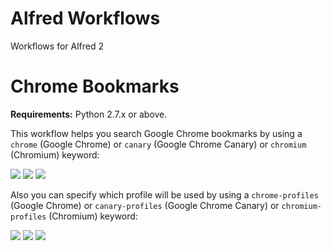Alfred Workflows
================

Workflows for Alfred 2

<h1 id="chrome-bookmarks">Chrome Bookmarks</h1>

**Requirements:** Python 2.7.x or above.

This workflow helps you search Google Chrome bookmarks by using a ```chrome``` (Google Chrome) or ```canary``` (Google Chrome Canary) or ```chromium``` (Chromium) keyword:

![](https://raw.github.com/mdreizin/alfred-workflows/master/src/chrome-bookmarks/img/chrome.png)
![](https://raw.github.com/mdreizin/alfred-workflows/master/src/chrome-bookmarks/img/canary.png)
![](https://raw.github.com/mdreizin/alfred-workflows/master/src/chrome-bookmarks/img/chromium.png)

Also you can specify which profile will be used by using a ```chrome-profiles``` (Google Chrome) or ```canary-profiles``` (Google Chrome Canary) or ```chromium-profiles``` (Chromium) keyword:

![](https://raw.github.com/mdreizin/alfred-workflows/master/src/chrome-bookmarks/img/chrome_profiles.png)
![](https://raw.github.com/mdreizin/alfred-workflows/master/src/chrome-bookmarks/img/canary_profiles.png)
![](https://raw.github.com/mdreizin/alfred-workflows/master/src/chrome-bookmarks/img/chromium_profiles.png)
